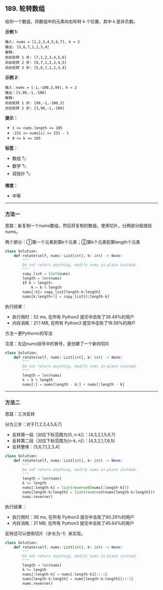 ## 189. 轮转数组

给你一个数组，将数组中的元素向右轮转 k 个位置，其中 k 是非负数。


**示例 1:**
```
输入: nums = [1,2,3,4,5,6,7], k = 3
输出: [5,6,7,1,2,3,4]
解释:
向右轮转 1 步: [7,1,2,3,4,5,6]
向右轮转 2 步: [6,7,1,2,3,4,5]
向右轮转 3 步: [5,6,7,1,2,3,4]
```


**示例 2:**
```
输入：nums = [-1,-100,3,99], k = 2
输出：[3,99,-1,-100]
解释: 
向右轮转 1 步: [99,-1,-100,3]
向右轮转 2 步: [3,99,-1,-100]
```


**提示：**

- `1 <= nums.length <= 105`
- `-231 <= nums[i] <= 231 - 1`
- `0 <= k <= 105`


**标签：**
- 数组 🏷️
- 数学 🏷️
- 双指针 🏷️

**难度：**

- 中等

--------------------------------

### 方法一

思路：新复制一个nums数组，然后将复制的数组，使用切片，分两部分赋值给nums。

两个部分：①第一个元素到第k个元素；②第k个元素到第length个元素

```python
class Solution:
    def rotate(self, nums: List[int], k: int) -> None:
        """
        Do not return anything, modify nums in-place instead.
        """
        copy_list = list(nums)
        length = len(nums)
        if k > length:
            k = k % length
        nums[:k]= copy_list[length-k:length]
        nums[k:length+1] = copy_list[0:length-k]
```

执行结果：
- 执行用时：52 ms, 在所有 Python3 提交中击败了36.49%的用户
- 内存消耗：21.1 MB, 在所有 Python3 提交中击败了18.59%的用户

方法一更Pythonic的写法

注意：左边nums括号中的冒号，是创建了一个新的切片

```python
class Solution:
    def rotate(self, nums: List[int], k: int) -> None:
        """
        Do not return anything, modify nums in-place instead.
        """
        length = len(nums)
        k = k % length
        nums[:] = nums[length - k:] + nums[:length - k]
```

--------------------------------

### 方法二

思路：三次反转

分为三步：对于[1,2,3,4,5,6,7]
- 反转第一段（对应下标范围为[0, n-k]）：[4,3,2,1,5,6,7]
- 反转第二段（对应下标范围为[n-k, n]）：[4,3,2,1,7,6,5]
- 反转整体：[5,6,7,1,2,3,4]

```python
class Solution:
    def rotate(self, nums: List[int], k: int) -> None:
        """
        Do not return anything, modify nums in-place instead.
        """
        length = len(nums)
        k %= length
        nums[:length-k] = list(reversed(nums[:length-k]))
        nums[length-k:length] = list(reversed(nums[length-k:length]))
        nums.reverse()
```

执行结果：
- 执行用时：36 ms, 在所有 Python3 提交中击败了90.29%的用户
- 内存消耗：21 MB, 在所有 Python3 提交中击败了45.64%的用户


反转还可以使用切片（步长为-1）来实现。
 
```python
class Solution:
    def rotate(self, nums: List[int], k: int) -> None:
        """
        Do not return anything, modify nums in-place instead.
        """
        length = len(nums)
        k %= length
        nums[:length-k] = nums[:length-k][::-1]
        nums[length-k:length] = nums[length-k:length][::-1]
        nums.reverse()
```
